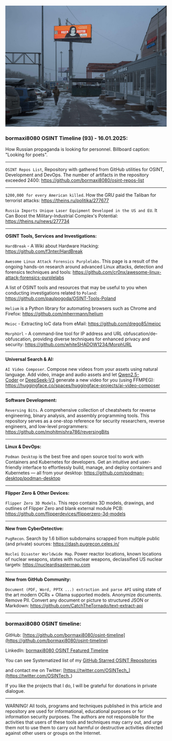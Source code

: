 ![alt text](img/93.jpg)

### bormaxi8080 OSINT Timeline (93) - 16.01.2025:

How Russian propaganda is looking for personnel. Billboard caption: "Looking for poets".

----

```OSINT Repos List```, Repository with gathered from GitHub utilities for OSINT, Development and DevOps. The number of artifacts in the repository exceeded 2400: https://github.com/bormaxi8080/osint-repos-list

----

```$200,000 for every American killed```. How the GRU paid the Taliban for terrorist attacks: https://theins.ru/politika/277677

```Russia Imports Unique Laser Equipment Developed in the US and EU```. It Can Boost the Military-Industrial Complex's Potential: https://theins.ru/news/277734

----

**OSINT Tools, Services and Investigations:**

```HardBreak``` - A Wiki about Hardware Hacking: https://github.com/f3nter/HardBreak

```Awesome Linux Attack Forensics Purplelabs```. This page is a result of the ongoing hands-on research around advanced Linux attacks, detection and forensics techniques and tools: https://github.com/cr0nx/awesome-linux-attack-forensics-purplelabs

A list of OSINT tools and resources that may be useful to you when conducting investigations related to ```Poland```: https://github.com/paulpogoda/OSINT-Tools-Poland

```Helium``` is a Python library for automating browsers such as Chrome and Firefox: https://github.com/mherrmann/helium

```Meioc``` - Extracting IoC data from eMail: https://github.com/drego85/meioc

```MorphUrl``` - A command-line tool for IP address and URL obfuscation/de-obfuscation, providing diverse techniques for enhanced privacy and security: https://github.com/whiteSHADOW1234/MorphURL

----

**Universal Search & AI:**

```AI Video Composer```. Compose new videos from your assets using natural language. Add video, image and audio assets and let [Qwen2.5-Coder](https://huggingface.co/Qwen/Qwen2.5-Coder-32B-Instruct) or [DeepSeek-V3](https://huggingface.co/deepseek-ai/DeepSeek-V3-Base) generate a new video for you (using FFMPEG): https://huggingface.co/spaces/huggingface-projects/ai-video-composer

---

**Software Development:**

```Reversing Bits```. A comprehensive collection of cheatsheets for reverse engineering, binary analysis, and assembly programming tools. This repository serves as a one-stop reference for security researchers, reverse engineers, and low-level programmers: https://github.com/mohitmishra786/reversingBits

----

**Linux & DevOps:**

```Podman Desktop``` is the best free and open source tool to work with Containers and Kubernetes for developers. Get an intuitive and user-friendly interface to effortlessly build, manage, and deploy containers and Kubernetes — all from your desktop: https://github.com/podman-desktop/podman-desktop

----

**Flipper Zero & Other Devices:**

```Flipper Zero 3D Models```. This repo contains 3D models, drawings, and outlines of Flipper Zero and blank external module PCB: https://github.com/flipperdevices/flipperzero-3d-models

----

**New from CyberDetective:**

```PugRecon```. Search by 1.6 billion subdomains scrapped from multiple public (and private) sources: https://dash.pugrecon.celes.in/

```Nuclei Disaster Worldwide Map```. Power reactor locations, known locations of nuclear weapons, states with nuclear weapons, declassified US nuclear targets: https://nucleardisastermap.com

----

**New from GitHub Community:**

```Document (PDF, Word, PPTX ...) extraction and parse API``` using state of the art modern OCRs + Ollama supported models. Anonymize documents. Remove PII. Convert any document or picture to structured JSON or Markdown: https://github.com/CatchTheTornado/text-extract-api

----
### bormaxi8080 OSINT timeline:

GitHub: [https://github.com/bormaxi8080/osint-timeline](https://github.com/bormaxi8080/osint-timeline)

LinkedIn: [bormaxi8080 OSINT Featured Timeline](https://www.linkedin.com/in/osintech/details/featured/)

You can see Systematized list of my [GitHub Starred OSINT Repositories](https://github.com/bormaxi8080/osint-repos-list)

and contact me on Twitter: [https://twitter.com/OSINTech_](https://twitter.com/OSINTech_)

If you like the projects that I do, I will be grateful for donations in private dialogue.

----

WARNING! All tools, programs and techniques published in this article and repository are used for informational, educational purposes or for information security purposes. The authors are not responsible for the activities that users of these tools and techniques may carry out, and urge them not to use them to carry out harmful or destructive activities directed against other users or groups on the Internet.
